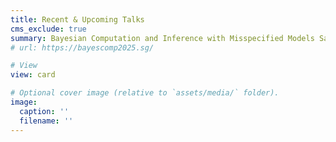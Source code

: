 ```yaml
---
title: Recent & Upcoming Talks
cms_exclude: true
summary: Bayesian Computation and Inference with Misspecified Models Satellite Workshop in BayesComp 2025
# url: https://bayescomp2025.sg/

# View
view: card

# Optional cover image (relative to `assets/media/` folder).
image:
  caption: ''
  filename: ''
---
```


